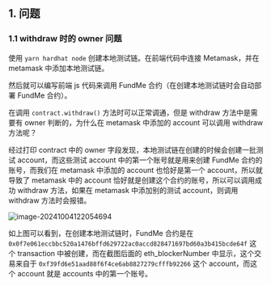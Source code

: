 ## 1. 问题

### 1.1 withdraw 时的 owner 问题

使用 `yarn hardhat node` 创建本地测试链。在前端代码中连接 Metamask，并在 metamask 中添加本地测试链。

然后就可以编写前端 js 代码来调用 FundMe 合约（在创建本地测试链时会自动部署 FundMe 合约）。

在调用 `contract.withdraw()` 方法时可以正常调通，但是 withdraw 方法中是需要有 owner 判断的，为什么在 metamask 中添加的 account 可以调用 withdraw 方法呢？

经过打印 contract 中的 owner 字段发现，本地测试链在创建的时候会创建一批测试 account，而这些测试 account 中的第一个账号就是用来创建 FundMe 合约的账号，而我们在 metamask 中添加的 account 也恰好是第一个 account，所以就导致了 metamask 中的 account 恰好就是创建这个合约的账号，所以可以调用成功 withdraw 方法，如果在 metamask 中添加别的测试 account，则调用 withdraw 方法时会报错。

![image-20241004122054694](https://hermione-pic.oss-cn-beijing.aliyuncs.com/uPic/image-20241004122054694.png)

如上图可以看到，在创建本地测试链时，FundMe 合约是在 `0x0f7e061eccbbc520a1476bffd629722ac0accd828471697bd60a3b415bcde64f` 这个 transaction 中被创建，而在截图后面的 eth_blockerNumber 中显示，这个交易来自于 `0xf39fd6e51aad88f6f4ce6ab8827279cfffb92266` 这个 account，而这个 account 就是 accounts 中的第一个账号。